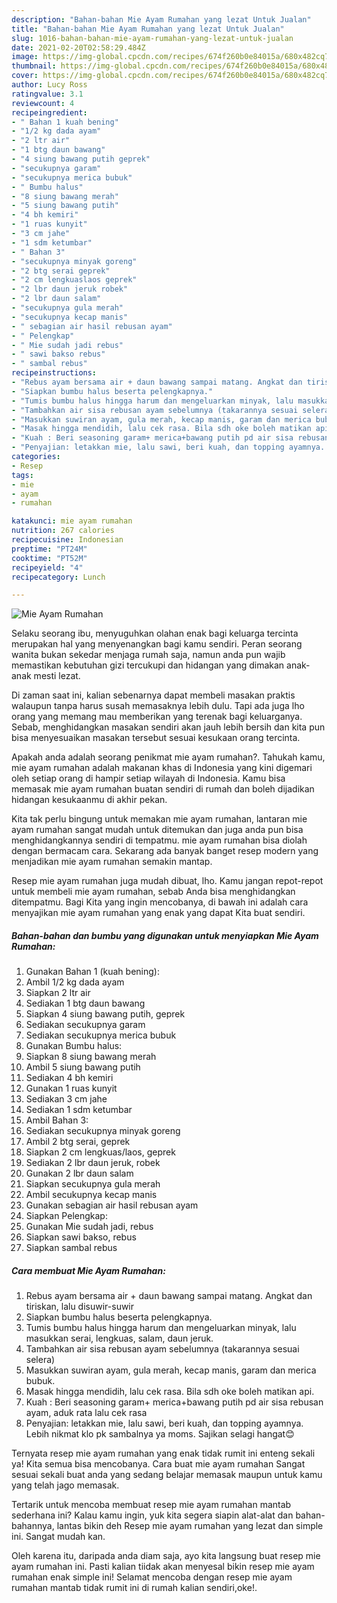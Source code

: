 ```yaml
---
description: "Bahan-bahan Mie Ayam Rumahan yang lezat Untuk Jualan"
title: "Bahan-bahan Mie Ayam Rumahan yang lezat Untuk Jualan"
slug: 1016-bahan-bahan-mie-ayam-rumahan-yang-lezat-untuk-jualan
date: 2021-02-20T02:58:29.484Z
image: https://img-global.cpcdn.com/recipes/674f260b0e84015a/680x482cq70/mie-ayam-rumahan-foto-resep-utama.jpg
thumbnail: https://img-global.cpcdn.com/recipes/674f260b0e84015a/680x482cq70/mie-ayam-rumahan-foto-resep-utama.jpg
cover: https://img-global.cpcdn.com/recipes/674f260b0e84015a/680x482cq70/mie-ayam-rumahan-foto-resep-utama.jpg
author: Lucy Ross
ratingvalue: 3.1
reviewcount: 4
recipeingredient:
- " Bahan 1 kuah bening"
- "1/2 kg dada ayam"
- "2 ltr air"
- "1 btg daun bawang"
- "4 siung bawang putih geprek"
- "secukupnya garam"
- "secukupnya merica bubuk"
- " Bumbu halus"
- "8 siung bawang merah"
- "5 siung bawang putih"
- "4 bh kemiri"
- "1 ruas kunyit"
- "3 cm jahe"
- "1 sdm ketumbar"
- " Bahan 3"
- "secukupnya minyak goreng"
- "2 btg serai geprek"
- "2 cm lengkuaslaos geprek"
- "2 lbr daun jeruk robek"
- "2 lbr daun salam"
- "secukupnya gula merah"
- "secukupnya kecap manis"
- " sebagian air hasil rebusan ayam"
- " Pelengkap"
- " Mie sudah jadi rebus"
- " sawi bakso rebus"
- " sambal rebus"
recipeinstructions:
- "Rebus ayam bersama air + daun bawang sampai matang. Angkat dan tiriskan, lalu disuwir-suwir"
- "Siapkan bumbu halus beserta pelengkapnya."
- "Tumis bumbu halus hingga harum dan mengeluarkan minyak, lalu masukkan serai, lengkuas, salam, daun jeruk."
- "Tambahkan air sisa rebusan ayam sebelumnya (takarannya sesuai selera)"
- "Masukkan suwiran ayam, gula merah, kecap manis, garam dan merica bubuk."
- "Masak hingga mendidih, lalu cek rasa. Bila sdh oke boleh matikan api."
- "Kuah : Beri seasoning garam+ merica+bawang putih pd air sisa rebusan ayam, aduk rata lalu cek rasa"
- "Penyajian: letakkan mie, lalu sawi, beri kuah, dan topping ayamnya. Lebih nikmat klo pk sambalnya ya moms. Sajikan selagi hangat😊"
categories:
- Resep
tags:
- mie
- ayam
- rumahan

katakunci: mie ayam rumahan 
nutrition: 267 calories
recipecuisine: Indonesian
preptime: "PT24M"
cooktime: "PT52M"
recipeyield: "4"
recipecategory: Lunch

---
```



![Mie Ayam Rumahan](https://img-global.cpcdn.com/recipes/674f260b0e84015a/680x482cq70/mie-ayam-rumahan-foto-resep-utama.jpg)

Selaku seorang ibu, menyuguhkan olahan enak bagi keluarga tercinta merupakan hal yang menyenangkan bagi kamu sendiri. Peran seorang  wanita bukan sekedar menjaga rumah saja, namun anda pun wajib memastikan kebutuhan gizi tercukupi dan hidangan yang dimakan anak-anak mesti lezat.

Di zaman  saat ini, kalian sebenarnya dapat membeli masakan praktis walaupun tanpa harus susah memasaknya lebih dulu. Tapi ada juga lho orang yang memang mau memberikan yang terenak bagi keluarganya. Sebab, menghidangkan masakan sendiri akan jauh lebih bersih dan kita pun bisa menyesuaikan masakan tersebut sesuai kesukaan orang tercinta. 



Apakah anda adalah seorang penikmat mie ayam rumahan?. Tahukah kamu, mie ayam rumahan adalah makanan khas di Indonesia yang kini digemari oleh setiap orang di hampir setiap wilayah di Indonesia. Kamu bisa memasak mie ayam rumahan buatan sendiri di rumah dan boleh dijadikan hidangan kesukaanmu di akhir pekan.

Kita tak perlu bingung untuk memakan mie ayam rumahan, lantaran mie ayam rumahan sangat mudah untuk ditemukan dan juga anda pun bisa menghidangkannya sendiri di tempatmu. mie ayam rumahan bisa diolah dengan bermacam cara. Sekarang ada banyak banget resep modern yang menjadikan mie ayam rumahan semakin mantap.

Resep mie ayam rumahan juga mudah dibuat, lho. Kamu jangan repot-repot untuk membeli mie ayam rumahan, sebab Anda bisa menghidangkan ditempatmu. Bagi Kita yang ingin mencobanya, di bawah ini adalah cara menyajikan mie ayam rumahan yang enak yang dapat Kita buat sendiri.

<!--inarticleads1-->

##### Bahan-bahan dan bumbu yang digunakan untuk menyiapkan Mie Ayam Rumahan:

1. Gunakan  Bahan 1 (kuah bening):
1. Ambil 1/2 kg dada ayam
1. Siapkan 2 ltr air
1. Sediakan 1 btg daun bawang
1. Siapkan 4 siung bawang putih, geprek
1. Sediakan secukupnya garam
1. Sediakan secukupnya merica bubuk
1. Gunakan  Bumbu halus:
1. Siapkan 8 siung bawang merah
1. Ambil 5 siung bawang putih
1. Sediakan 4 bh kemiri
1. Gunakan 1 ruas kunyit
1. Sediakan 3 cm jahe
1. Sediakan 1 sdm ketumbar
1. Ambil  Bahan 3:
1. Sediakan secukupnya minyak goreng
1. Ambil 2 btg serai, geprek
1. Siapkan 2 cm lengkuas/laos, geprek
1. Sediakan 2 lbr daun jeruk, robek
1. Gunakan 2 lbr daun salam
1. Siapkan secukupnya gula merah
1. Ambil secukupnya kecap manis
1. Gunakan  sebagian air hasil rebusan ayam
1. Siapkan  Pelengkap:
1. Gunakan  Mie sudah jadi, rebus
1. Siapkan  sawi bakso, rebus
1. Siapkan  sambal rebus




<!--inarticleads2-->

##### Cara membuat Mie Ayam Rumahan:

1. Rebus ayam bersama air + daun bawang sampai matang. Angkat dan tiriskan, lalu disuwir-suwir
1. Siapkan bumbu halus beserta pelengkapnya.
1. Tumis bumbu halus hingga harum dan mengeluarkan minyak, lalu masukkan serai, lengkuas, salam, daun jeruk.
1. Tambahkan air sisa rebusan ayam sebelumnya (takarannya sesuai selera)
1. Masukkan suwiran ayam, gula merah, kecap manis, garam dan merica bubuk.
1. Masak hingga mendidih, lalu cek rasa. Bila sdh oke boleh matikan api.
1. Kuah : Beri seasoning garam+ merica+bawang putih pd air sisa rebusan ayam, aduk rata lalu cek rasa
1. Penyajian: letakkan mie, lalu sawi, beri kuah, dan topping ayamnya. Lebih nikmat klo pk sambalnya ya moms. Sajikan selagi hangat😊




Ternyata resep mie ayam rumahan yang enak tidak rumit ini enteng sekali ya! Kita semua bisa mencobanya. Cara buat mie ayam rumahan Sangat sesuai sekali buat anda yang sedang belajar memasak maupun untuk kamu yang telah jago memasak.

Tertarik untuk mencoba membuat resep mie ayam rumahan mantab sederhana ini? Kalau kamu ingin, yuk kita segera siapin alat-alat dan bahan-bahannya, lantas bikin deh Resep mie ayam rumahan yang lezat dan simple ini. Sangat mudah kan. 

Oleh karena itu, daripada anda diam saja, ayo kita langsung buat resep mie ayam rumahan ini. Pasti kalian tiidak akan menyesal bikin resep mie ayam rumahan enak simple ini! Selamat mencoba dengan resep mie ayam rumahan mantab tidak rumit ini di rumah kalian sendiri,oke!.


